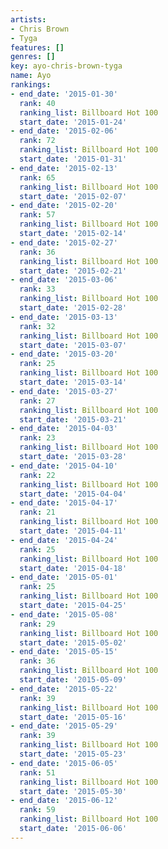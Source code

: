 ```yaml
---
artists:
- Chris Brown
- Tyga
features: []
genres: []
key: ayo-chris-brown-tyga
name: Ayo
rankings:
- end_date: '2015-01-30'
  rank: 40
  ranking_list: Billboard Hot 100
  start_date: '2015-01-24'
- end_date: '2015-02-06'
  rank: 72
  ranking_list: Billboard Hot 100
  start_date: '2015-01-31'
- end_date: '2015-02-13'
  rank: 65
  ranking_list: Billboard Hot 100
  start_date: '2015-02-07'
- end_date: '2015-02-20'
  rank: 57
  ranking_list: Billboard Hot 100
  start_date: '2015-02-14'
- end_date: '2015-02-27'
  rank: 36
  ranking_list: Billboard Hot 100
  start_date: '2015-02-21'
- end_date: '2015-03-06'
  rank: 33
  ranking_list: Billboard Hot 100
  start_date: '2015-02-28'
- end_date: '2015-03-13'
  rank: 32
  ranking_list: Billboard Hot 100
  start_date: '2015-03-07'
- end_date: '2015-03-20'
  rank: 25
  ranking_list: Billboard Hot 100
  start_date: '2015-03-14'
- end_date: '2015-03-27'
  rank: 27
  ranking_list: Billboard Hot 100
  start_date: '2015-03-21'
- end_date: '2015-04-03'
  rank: 23
  ranking_list: Billboard Hot 100
  start_date: '2015-03-28'
- end_date: '2015-04-10'
  rank: 22
  ranking_list: Billboard Hot 100
  start_date: '2015-04-04'
- end_date: '2015-04-17'
  rank: 21
  ranking_list: Billboard Hot 100
  start_date: '2015-04-11'
- end_date: '2015-04-24'
  rank: 25
  ranking_list: Billboard Hot 100
  start_date: '2015-04-18'
- end_date: '2015-05-01'
  rank: 25
  ranking_list: Billboard Hot 100
  start_date: '2015-04-25'
- end_date: '2015-05-08'
  rank: 29
  ranking_list: Billboard Hot 100
  start_date: '2015-05-02'
- end_date: '2015-05-15'
  rank: 36
  ranking_list: Billboard Hot 100
  start_date: '2015-05-09'
- end_date: '2015-05-22'
  rank: 39
  ranking_list: Billboard Hot 100
  start_date: '2015-05-16'
- end_date: '2015-05-29'
  rank: 39
  ranking_list: Billboard Hot 100
  start_date: '2015-05-23'
- end_date: '2015-06-05'
  rank: 51
  ranking_list: Billboard Hot 100
  start_date: '2015-05-30'
- end_date: '2015-06-12'
  rank: 59
  ranking_list: Billboard Hot 100
  start_date: '2015-06-06'
---
```


